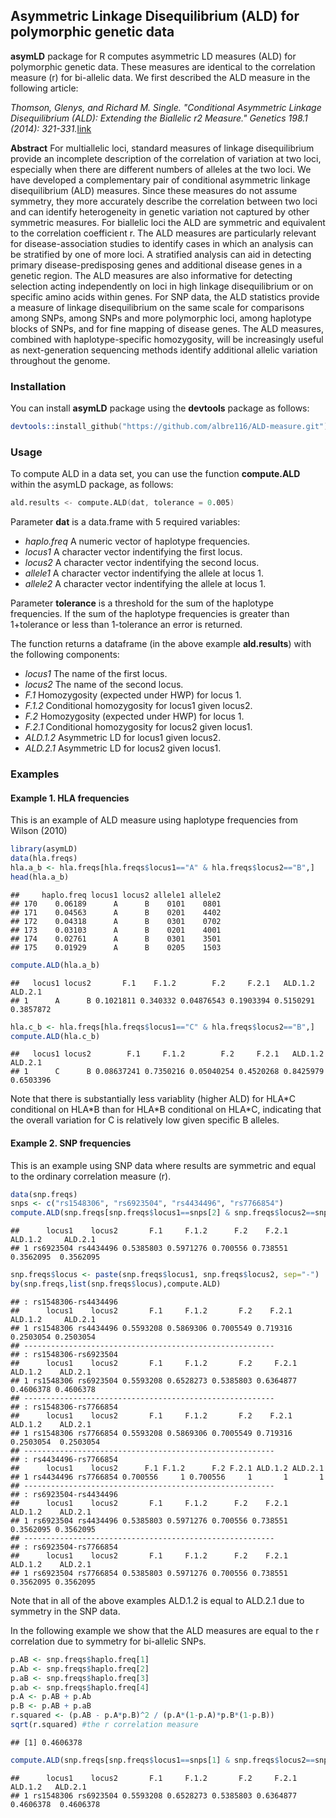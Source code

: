 ## Asymmetric Linkage Disequilibrium (ALD) for polymorphic genetic data

**asymLD** package for R computes asymmetric LD measures (ALD) for polymorphic genetic data. These measures are identical to the correlation measure (r) for bi-allelic data. We first described the ALD measure in the following article:

_Thomson, Glenys, and Richard M. Single. "Conditional Asymmetric Linkage Disequilibrium (ALD): Extending the Biallelic r2 Measure." Genetics 198.1 (2014): 321-331._[link](http://www.genetics.org/content/198/1/321)

**Abstract**
For multiallelic loci, standard measures of linkage disequilibrium provide an incomplete description of the correlation of variation at two loci, especially when there are different numbers of alleles at the two loci. We have developed a complementary pair of conditional asymmetric linkage disequilibrium (ALD) measures. Since these measures do not assume symmetry, they more accurately describe the correlation between two loci and can identify heterogeneity in genetic variation not captured by other symmetric measures. For biallelic loci the ALD are symmetric and equivalent to the correlation coefficient r. The ALD measures are particularly relevant for disease-association studies to identify cases in which an analysis can be stratified by one of more loci. A stratified analysis can aid in detecting primary disease-predisposing genes and additional disease genes in a genetic region. The ALD measures are also informative for detecting selection acting independently on loci in high linkage disequilibrium or on specific amino acids within genes. For SNP data, the ALD statistics provide a measure of linkage disequilibrium on the same scale for comparisons among SNPs, among SNPs and more polymorphic loci, among haplotype blocks of SNPs, and for fine mapping of disease genes. The ALD measures, combined with haplotype-specific homozygosity, will be increasingly useful as next-generation sequencing methods identify additional allelic variation throughout the genome.


### Installation

You can install **asymLD** package using the **devtools** package as follows:

```S
devtools::install_github("https://github.com/albre116/ALD-measure.git")
```

### Usage

To compute ALD in a data set, you can use the function **compute.ALD** within the asymLD package, as follows:
```S
ald.results <- compute.ALD(dat, tolerance = 0.005)
```

Parameter **dat** is a data.frame with 5 required variables:

  - *haplo.freq* A numeric vector of haplotype frequencies.
  - *locus1* A character vector indentifying the first locus.
  - *locus2* A character vector indentifying the second locus.
  - *allele1* A character vector indentifying the allele at locus 1.
  - *allele2* A character vector indentifying the allele at locus 1.

Parameter **tolerance** is a threshold for the sum of the haplotype frequencies. If the sum of the haplotype frequencies is greater than 1+tolerance or less than 1-tolerance an error is returned.

The function returns a dataframe (in the above example **ald.results**) with the following components:

- *locus1*	The name of the first locus.
- *locus2*	The name of the second locus.
- *F.1*	Homozygosity (expected under HWP) for locus 1.
- *F.1.2*	Conditional homozygosity for locus1 given locus2.
- *F.2*	Homozygosity (expected under HWP) for locus 1.
- *F.2.1*	Conditional homozygosity for locus2 given locus1.
- *ALD.1.2*	Asymmetric LD for locus1 given locus2.
- *ALD.2.1*	Asymmetric LD for locus2 given locus1.


### Examples

#### Example 1. HLA frequencies

This is an example of ALD measure using haplotype frequencies from Wilson (2010)

```r
library(asymLD)
data(hla.freqs)
hla.a_b <- hla.freqs[hla.freqs$locus1=="A" & hla.freqs$locus2=="B",]
head(hla.a_b)
```

```
##     haplo.freq locus1 locus2 allele1 allele2
## 170    0.06189      A      B    0101    0801
## 171    0.04563      A      B    0201    4402
## 172    0.04318      A      B    0301    0702
## 173    0.03103      A      B    0201    4001
## 174    0.02761      A      B    0301    3501
## 175    0.01929      A      B    0205    1503
```

```r
compute.ALD(hla.a_b)
```

```
##   locus1 locus2       F.1    F.1.2        F.2     F.2.1   ALD.1.2  ALD.2.1
## 1      A      B 0.1021811 0.340332 0.04876543 0.1903394 0.5150291 0.3857872
```

```r
hla.c_b <- hla.freqs[hla.freqs$locus1=="C" & hla.freqs$locus2=="B",]
compute.ALD(hla.c_b)
```
```
##   locus1 locus2        F.1     F.1.2        F.2     F.2.1   ALD.1.2    ALD.2.1
## 1      C      B 0.08637241 0.7350216 0.05040254 0.4520268 0.8425979  0.6503396
```

Note that there is substantially less variablity (higher ALD) for HLA\*C conditional on HLA\*B than for HLA\*B conditional on HLA\*C, indicating that the overall variation for C is relatively low given specific B alleles.


#### Example 2. SNP frequencies

This is an example using SNP data where results are symmetric and equal to the ordinary correlation measure (r).


```r
data(snp.freqs)
snps <- c("rs1548306", "rs6923504", "rs4434496", "rs7766854")
compute.ALD(snp.freqs[snp.freqs$locus1==snps[2] & snp.freqs$locus2==snps[3],])
```

```
##      locus1    locus2       F.1     F.1.2      F.2    F.2.1   ALD.1.2     ALD.2.1
## 1 rs6923504 rs4434496 0.5385803 0.5971276 0.700556 0.738551 0.3562095  0.3562095
```

```r
snp.freqs$locus <- paste(snp.freqs$locus1, snp.freqs$locus2, sep="-")
by(snp.freqs,list(snp.freqs$locus),compute.ALD)
```

```
## : rs1548306-rs4434496
##      locus1    locus2       F.1     F.1.2       F.2    F.2.1   ALD.1.2     ALD.2.1
## 1 rs1548306 rs4434496 0.5593208 0.5869306 0.7005549 0.719316 0.2503054 0.2503054
## -------------------------------------------------------- 
## : rs1548306-rs6923504
##      locus1    locus2       F.1     F.1.2       F.2     F.2.1   ALD.1.2    ALD.2.1
## 1 rs1548306 rs6923504 0.5593208 0.6528273 0.5385803 0.6364877 0.4606378 0.4606378
## -------------------------------------------------------- 
## : rs1548306-rs7766854
##      locus1    locus2       F.1     F.1.2       F.2    F.2.1   ALD.1.2    ALD.2.1
## 1 rs1548306 rs7766854 0.5593208 0.5869306 0.7005549 0.719316 0.2503054  0.2503054
## -------------------------------------------------------- 
## : rs4434496-rs7766854
##      locus1    locus2      F.1 F.1.2      F.2 F.2.1 ALD.1.2 ALD.2.1
## 1 rs4434496 rs7766854 0.700556     1 0.700556     1       1       1
## -------------------------------------------------------- 
## : rs6923504-rs4434496
##      locus1    locus2       F.1     F.1.2      F.2    F.2.1   ALD.1.2    ALD.2.1
## 1 rs6923504 rs4434496 0.5385803 0.5971276 0.700556 0.738551 0.3562095 0.3562095
## -------------------------------------------------------- 
## : rs6923504-rs7766854
##      locus1    locus2       F.1     F.1.2      F.2    F.2.1   ALD.1.2    ALD.2.1
## 1 rs6923504 rs7766854 0.5385803 0.5971276 0.700556 0.738551 0.3562095 0.3562095
```
Note that in all of the above examples ALD.1.2 is equal to ALD.2.1 due to symmetry in the SNP data.

In the following example we show that the ALD measures are equal to the r correlation due to symmetry for bi-allelic SNPs.

```r
p.AB <- snp.freqs$haplo.freq[1]
p.Ab <- snp.freqs$haplo.freq[2]
p.aB <- snp.freqs$haplo.freq[3]
p.ab <- snp.freqs$haplo.freq[4]
p.A <- p.AB + p.Ab
p.B <- p.AB + p.aB
r.squared <- (p.AB - p.A*p.B)^2 / (p.A*(1-p.A)*p.B*(1-p.B))
sqrt(r.squared) #the r correlation measure
```

```
## [1] 0.4606378
```

```r
compute.ALD(snp.freqs[snp.freqs$locus1==snps[1] & snp.freqs$locus2==snps[2],])
```

```
##      locus1    locus2       F.1     F.1.2       F.2     F.2.1   ALD.1.2   ALD.2.1  
## 1 rs1548306 rs6923504 0.5593208 0.6528273 0.5385803 0.6364877 0.4606378  0.4606378
```